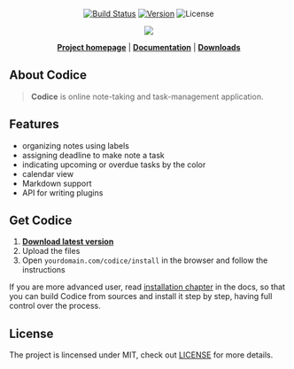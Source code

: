 <p align="center">
<a href="https://travis-ci.com/Sobak/Codice"><img src="https://travis-ci.com/Sobak/Codice.svg?token=56jJWzdqW9ZYp8m68yDz&branch=master" alt="Build Status"></a>
<a href="https://github.com/Sobak/Codice/releases"><img src="https://img.shields.io/badge/version-v0.4.2-blue.svg" alt="Version"></a>
<img src="https://poser.pugx.org/laravel/framework/license.svg" alt="License">
</p>

<p align="center"><a href="http://codice.eu" target="_blank"><img src="http://codice.eu/screenshot.png"></a></p>

<p align="center">
<strong><a href="http://codice.eu">Project homepage</a></strong> | 
<strong><a href="http://docs.codice.eu">Documentation</a></strong> | 
<strong><a href="https://github.com/Sobak/Codice/releases">Downloads</a></strong>
</p>

## About Codice
> **Codice** is online note-taking and task-management application.

## Features
- organizing notes using labels
- assigning deadline to make note a task
- indicating upcoming or overdue tasks by the color
- calendar view
- Markdown support
- API for writing plugins

## Get Codice
1. **[Download latest version](https://github.com/Sobak/Codice/releases)**
2. Upload the files
3. Open `yourdomain.com/codice/install` in the browser and follow the instructions

If you are more advanced user, read [installation chapter](http://docs.codice.eu/) in
the docs, so that you can build Codice from sources and install it step by step, having
full control over the process.

## License
The project is lincensed under MIT, check out [LICENSE](LICENSE.md) for more details.
